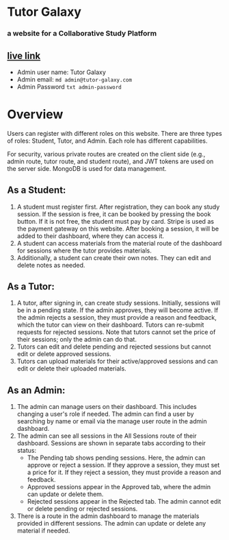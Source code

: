 # Tutor Galaxy
### a website for a Collaborative Study Platform
## [live link ](https://tutor-galaxy.web.app)
- Admin user name: Tutor Galaxy
- Admin email: ```md admin@tutor-galaxy.com```
- Admin Password ```txt admin-password ```

# Overview

Users can register with different roles on this website. There are three types of roles: Student, Tutor, and Admin. Each role has different capabilities.

For security, various private routes are created on the client side (e.g., admin route, tutor route, and student route), and JWT tokens are used on the server side. MongoDB is used for data management.

## As a Student:

1. A student must register first. After registration, they can book any study session. If the session is free, it can be booked by pressing the book button. If it is not free, the student must pay by card. Stripe is used as the payment gateway on this website. After booking a session, it will be added to their dashboard, where they can access it.
2. A student can access materials from the material route of the dashboard for sessions where the tutor provides materials.
3. Additionally, a student can create their own notes. They can edit and delete notes as needed.

## As a Tutor:

1. A tutor, after signing in, can create study sessions. Initially, sessions will be in a pending state. If the admin approves, they will become active. If the admin rejects a session, they must provide a reason and feedback, which the tutor can view on their dashboard. Tutors can re-submit requests for rejected sessions. Note that tutors cannot set the price of their sessions; only the admin can do that.
2. Tutors can edit and delete pending and rejected sessions but cannot edit or delete approved sessions.
3. Tutors can upload materials for their active/approved sessions and can edit or delete their uploaded materials.

## As an Admin:

1. The admin can manage users on their dashboard. This includes changing a user's role if needed. The admin can find a user by searching by name or email via the manage user route in the admin dashboard.
2. The admin can see all sessions in the All Sessions route of their dashboard. Sessions are shown in separate tabs according to their status:
   - The Pending tab shows pending sessions. Here, the admin can approve or reject a session. If they approve a session, they must set a price for it. If they reject a session, they must provide a reason and feedback.
   - Approved sessions appear in the Approved tab, where the admin can update or delete them.
   - Rejected sessions appear in the Rejected tab. The admin cannot edit or delete pending or rejected sessions.
3. There is a route in the admin dashboard to manage the materials provided in different sessions. The admin can update or delete any material if needed.
